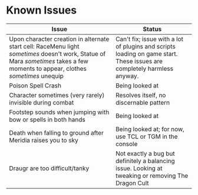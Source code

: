 # Known Issues

| Issue | Status |
| ------------- | ------------- |
| Upon character creation in alternate start cell: RaceMenu light *sometimes* doesn't work, Statue of Mara *sometimes* takes a few moments to appear, clothes *sometimes* unequip | Can't fix; issue with a lot of plugins and scripts loading on game start. These issues are completely harmless anyway. |
| Poison Spell Crash | Being looked at |
| Character sometimes (very rarely) invisible during combat | Resolves itself, no discernable pattern |
| Footstep sounds when jumping with bow or spells in both hands | Being looked at |
| Death when falling to ground after Meridia raises you to sky | Being looked at; for now, use TCL or TGM in the console |
| Draugr are too difficult/tanky | Not exactly a bug but definitely a balancing issue. Looking at tweaking or removing The Dragon Cult |